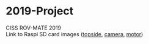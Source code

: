 # 2019-Project
CISS ROV-MATE 2019 <br>
Link to Raspi SD card images (<a href="https://www.dropbox.com/s/ywiuz3bnbsoy6am/MATE_Topside_2019.img?dl=0">topside</a>, <a href="https://www.dropbox.com/s/pmv8e9o7058bai0/MATE_Camera_2019.img?dl=0">camera</a>, <a href="https://www.dropbox.com/s/j6l58o7ey1v0xhj/MATE_Motor_2019.img?dl=0">motor</a>)
